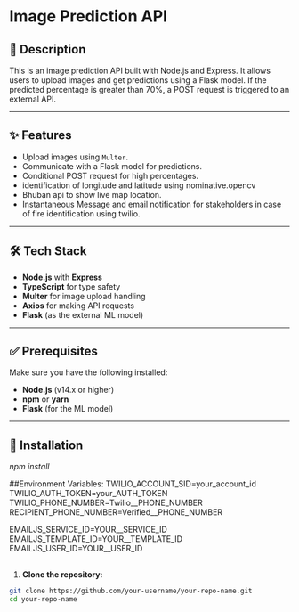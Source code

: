 # Image Prediction API

## 📘 Description  
This is an image prediction API built with Node.js and Express. It allows users to upload images and get predictions using a Flask model. If the predicted percentage is greater than 70%, a POST request is triggered to an external API.

---

## ✨ Features  
- Upload images using `Multer`.  
- Communicate with a Flask model for predictions.  
- Conditional POST request for high percentages.
- identification of longitude and latitude using nominative.opencv
- Bhuban api to show live map location.
- Instantaneous Message and email notification for stakeholders in case of fire identification using twilio. 

---

## 🛠️ Tech Stack  
- **Node.js** with **Express**  
- **TypeScript** for type safety  
- **Multer** for image upload handling  
- **Axios** for making API requests  
- **Flask** (as the external ML model)  

---

## ✅ Prerequisites  
Make sure you have the following installed:  
- **Node.js** (v14.x or higher)  
- **npm** or **yarn**  
- **Flask** (for the ML model)

---

## 🚀 Installation  
*npm install*

##Environment Variables:
TWILIO_ACCOUNT_SID=your_account_id
TWILIO_AUTH_TOKEN=your_AUTH_TOKEN
TWILIO_PHONE_NUMBER=Twilio__PHONE_NUMBER
RECIPIENT_PHONE_NUMBER=Verified__PHONE_NUMBER

EMAILJS_SERVICE_ID=YOUR__SERVICE_ID
EMAILJS_TEMPLATE_ID=YOUR__TEMPLATE_ID
EMAILJS_USER_ID=YOUR__USER_ID
##

1. **Clone the repository:**  
```sh
git clone https://github.com/your-username/your-repo-name.git
cd your-repo-name
